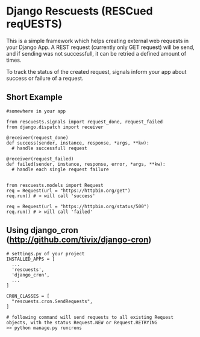 # Django Rescuests (RESCued reqUESTS)
This is a simple framework which helps creating external web requests in your Django App. A REST request (currently only GET request) will be send, and if sending was not successfull, it can be retried a defined amount of times.

To track the status of the created request, signals inform your app about success or failure of a request.

## Short Example

```
#somewhere in your app

from rescuests.signals import request_done, request_failed
from django.dispatch import receiver

@receiver(request_done)
def success(sender, instance, response, *args, **kw):
  # handle successfull request

@receiver(request_failed)
def failed(sender, instance, response, error, *args, **kw):
  # handle each single request failure


from rescuests.models import Request
req = Request(url = "https://httpbin.org/get")
req.run() # > will call 'success'

req = Request(url = "https://httpbin.org/status/500")
req.run() # > will call 'failed'
```

## Using django_cron (http://github.com/tivix/django-cron)

```
# settings.py of your project
INSTALLED_APPS = [
  ...
  'rescuests',
  'django_cron',
  ...
]

CRON_CLASSES = [
  "rescuests.cron.SendRequests",
]

# following command will send requests to all existing Request objects, with the status Request.NEW or Request.RETRYING
>> python manage.py runcrons
```
